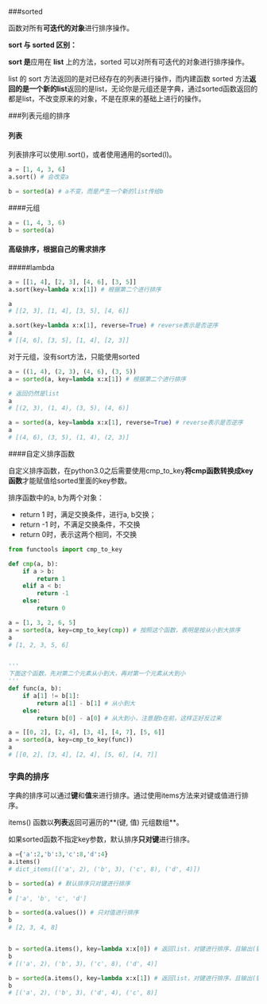 ###sorted

 函数对所有**可迭代的对象**进行排序操作。 

**sort 与 sorted 区别：**

**sort 是**应用在 **list** 上的方法，sorted 可以对所有可迭代的对象进行排序操作。

list 的 sort 方法返回的是对已经存在的列表进行操作，而内建函数 sorted 方法**返回的是一个新的list**返回的是list，无论你是元组还是字典，通过sorted函数返回的都是list，不改变原来的对象，不是在原来的基础上进行的操作。



###列表元组的排序

#### 列表

列表排序可以使用l.sort()，或者使用通用的sorted(l)。

```python
a = [1, 4, 3, 6]
a.sort() # 会改变a

b = sorted(a) # a不变，而是产生一个新的list传给b
```

####元组

```python
a = (1, 4, 3, 6)
b = sorted(a) 
```



#### 高级排序，根据自己的需求排序

#####lambda

```python
a = [[1, 4], [2, 3], [4, 6], [3, 5]]
a.sort(key=lambda x:x[1]) # 根据第二个进行排序

a
# [[2, 3], [1, 4], [3, 5], [4, 6]]

a.sort(key=lambda x:x[1], reverse=True) # reverse表示是否逆序
a
# [[4, 6], [3, 5], [1, 4], [2, 3]]
```

对于元组，没有sort方法，只能使用sorted

```python
a = ((1, 4), (2, 3), (4, 6), (3, 5))
a = sorted(a, key=lambda x:x[1]) # 根据第二个进行排序

# 返回仍然是list
a
# [(2, 3), (1, 4), (3, 5), (4, 6)]

a = sorted(a, key=lambda x:x[1], reverse=True) # reverse表示是否逆序
a
# [(4, 6), (3, 5), (1, 4), (2, 3)]
```



####自定义排序函数

自定义排序函数，在python3.0之后需要使用cmp_to_key**将cmp函数转换成key函数**才能赋值给sorted里面的key参数。

排序函数中的a, b为两个对象：

- return 1 时，满足交换条件，进行a, b交换；
- return -1 时，不满足交换条件，不交换
- return 0时，表示这两个相同，不交换

```python
from functools import cmp_to_key

def cmp(a, b):
	if a > b:
		return 1
    elif a < b:
        return -1
    else:
        return 0

a = [1, 3, 2, 6, 5]
a = sorted(a, key=cmp_to_key(cmp)) # 按照这个函数，表明是按从小到大排序
a
# [1, 2, 3, 5, 6]


'''
下面这个函数，先对第二个元素从小到大，再对第一个元素从大到小
'''
def func(a, b):
    if a[1] != b[1]:
        return a[1] - b[1] # 从小到大
    else:
        return b[0] - a[0] # 从大到小，注意是b在前，这样正好反过来

a = [[0, 2], [2, 4], [3, 4], [4, 7], [5, 6]]
a = sorted(a, key=cmp_to_key(func))
a
# [[0, 2], [3, 4], [2, 4], [5, 6], [4, 7]]
```



### 字典的排序

字典的排序可以通过**键**和**值**来进行排序。通过使用items方法来对键或值进行排序。

items() 函数以**列表**返回可遍历的**(键, 值) 元组数组**。 

如果sorted函数不指定key参数，默认排序**只对键**进行排序。

```python
a ={'a':2,'b':3,'c':8,'d':4}
a.items()
# dict_items([('a', 2), ('b', 3), ('c', 8), ('d', 4)])

b = sorted(a) # 默认排序只对键进行排序
b
# ['a', 'b', 'c', 'd']

b = sorted(a.values()) # 只对值进行排序
b
# [2, 3, 4, 8]


b = sorted(a.items(), key=lambda x:x[0]) # 返回list，对键进行排序，且输出(键,值)的元组形式
b
# [('a', 2), ('b', 3), ('c', 8), ('d', 4)]

b = sorted(a.items(), key=lambda x:x[1]) # 返回list，对键进行排序，且输出(键,值)的元组形式
b
# [('a', 2), ('b', 3), ('d', 4), ('c', 8)]
```







